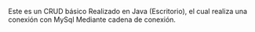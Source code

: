Este es un CRUD básico Realizado en Java (Escritorio), el cual realiza una conexión con MySql Mediante cadena de conexión.
